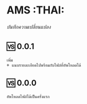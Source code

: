 # AMS :THAI:
###### บันทึกความเปลี่ยนแปลง


## :vs: 0.0.1

```
เพิ่ม
+ แนบรายละเอียดไปพร้อมกับไฟล์ที่อัพโหลดได้
```

## :vs: 0.0.0

```
อัพโหลดไฟล์ได้เป็นครั้งแรก
```
